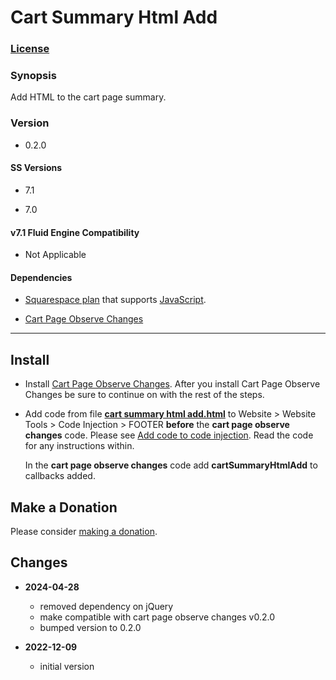 # Cart Summary Html Add

### [License][1]
    
### Synopsis

Add HTML to the cart page summary.

### Version

  * 0.2.0

#### SS Versions

  * 7.1
  
  * 7.0

#### v7.1 Fluid Engine Compatibility

  * Not Applicable

#### Dependencies

  * [Squarespace plan][2] that supports [JavaScript][3].
  
  * [Cart Page Observe Changes][4]

---

## Install

* Install [Cart Page Observe Changes][4]. After you install Cart Page Observe
  Changes be sure to continue on with the rest of the steps.
  
* Add code from file **[cart summary html add.html][5]** to Website > Website
  Tools > Code Injection > FOOTER **before** the **cart page observe changes**
  code. Please see [Add code to code injection][6]. Read the code for any
  instructions within.
  
  In the **cart page observe changes** code add **cartSummaryHtmlAdd** to
  callbacks added.

## Make a Donation

Please consider [making a donation][7].

## Changes

* **2024-04-28**

  * removed dependency on jQuery
  * make compatible with cart page observe changes v0.2.0
  * bumped version to 0.2.0
  
* **2022-12-09**

  * initial version

[1]: https://github.com/tomsWebConsulting/twcsl/blob/main/LICENSE.txt#L1
[2]: https://www.squarespace.com/pricing
[3]: https://en.wikipedia.org/wiki/JavaScript
[4]: https://github.com/tomsWebConsulting/twcsl/tree/main/Page/Cart/Cart%20Page%20Observe%20Changes#cart-page-observe-changes
[5]: https://github.com/tomsWebConsulting/twcsl/blob/main/Cart%20Summary%20Html%20Add/cart%20summary%20html%20add.html#L1
[6]: https://support.squarespace.com/hc/en-us/articles/205815908-Using-code-injection#toc-add-code-to-code-injection
[7]: https://github.com/tomsWebConsulting/twcsl#make-a-donation
